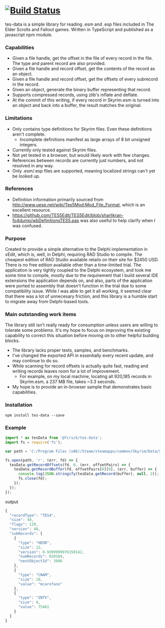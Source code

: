 # [![Build Status](https://travis-ci.org/fcrick/tes-data.svg?branch=master)](https://travis-ci.org/fcrick/tes-data)

tes-data is a simple library for reading .esm and .esp files included in The Elder Scrolls and Fallout games. Written in TypeScript and published as a javascript npm module.

### Capabilities

* Given a file handle, get the offset in the file of every record in the file. The type and parent record are also provided.
* Given a file handle and record offset, get the contents of the record as an object.
* Given a file handle and record offset, get the offsets of every subrecord in the record.
* Given an object, generate the binary buffer representing that record.
* Supports compressed records, using zlib's inflate and deflate.
* At the commit of this writing, if every record in Skyrim.esm is turned into an object and back into a buffer, the result matches the original.
 
### Limitations

* Only contains type definitions for Skyrim files. Even these definitions aren't complete.
  * Incomplete definitions manifest as large arrays of 8 bit unsigned integers.
* Currently only tested against Skyrim files.
* Not yet tested in a browser, but would likely work with few changes.
* References between records are currently just numbers, and not resolved in any way.
* Only .esm/.esp files are supported, meaning localized strings can't yet be looked up.

### References

* Definition information primarily sourced from http://www.uesp.net/wiki/Tes5Mod:Mod_File_Format, which is an excellent resource.
* https://github.com/TES5Edit/TES5Edit/blob/sharlikran-fo4dump/wbDefinitionsTES5.pas was also useful to help clarify when I was confused.

### Purpose

Created to provide a simple alternative to the Delphi implementation in xEdit, which is, well, in Delphi, requiring RAD Studio to compile. The cheapest edition of RAD Studio available retails on their site for $2450 USD. There is no free edition available other than a time-limited trial. The application is very tightly coupled to the Delphi ecosystem, and took me some time to compile, mostly due to the requirement that I build several IDE extensions the application depends on, and also, parts of the application were ported to assembly that doesn't function in the trial due to some compatibility issue. While I was able to get it all working, it seemed clear that there was a lot of unnecesary friction, and this library is a humble start to migrate away from Delphi-based tools.

### Main outstanding work items

The library still isn't really ready for consumption unless users are willing to tolerate some problems.  It's my hope to focus on improving the existing capability to correct this situation before moving on to other helpful building blocks.

* The library lacks proper tests, samples, and benchmarks.
* I've changed the exported API in essentially every recent update, and may continue to do so.
* While scanning for record offsets is actually quite fast, reading and writing records leaves room for a lot of improvement.
  * For example, on my local machine, locating all 920,185 records in Skyrim.esm, a 237 MB file, takes ~3.3 seconds.
* My hope is to provide an in-browser sample that demonstrates basic capabilities.

### Installation

```
npm install tes-data --save
```

### Example

```js
import * as tesData from '@fcrick/tes-data';
import fs = require('fs');

var path = 'C:/Program Files (x86)/Steam/steamapps/common/Skyrim/Data/Skyrim.esm';

fs.open(path, 'r', (err, fd) => {
  tesData.getRecordOffsets(fd, 0, (err, offsetPairs) => {
    tesData.getRecordBuffer(fd, offsetPairs[0][0], (err, buffer) => {
      console.log(JSON.stringify(tesData.getRecord(buffer), null, 2));
      fs.close(fd);
    });
  });
});
```

output

```js
{
  "recordType": "TES4",
  "size": 44,
  "flags": 129,
  "version": 40,
  "subRecords": [
    {
      "type": "HEDR",
      "size": 12,
      "version": 0.9399999976158142,
      "numRecords": 920184,
      "nextObjectId": 3986
    },
    {
      "type": "CNAM",
      "size": 10,
      "value": "mcarofano"
    },
    {
      "type": "INTV",
      "size": 4,
      "value": 75461
    }
  ]
}
```
